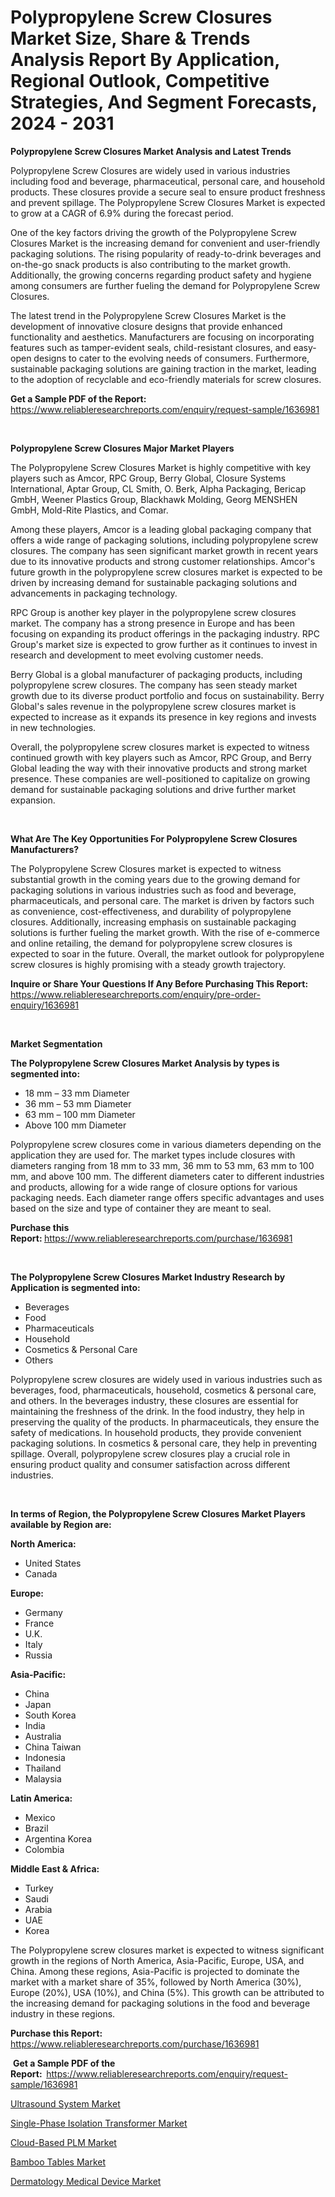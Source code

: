 <p><h1>Polypropylene Screw Closures Market Size, Share & Trends Analysis Report By Application, Regional Outlook, Competitive Strategies, And Segment Forecasts, 2024 - 2031</h1></p><p><strong>Polypropylene Screw Closures Market Analysis and Latest Trends</strong></p>
<p><p>Polypropylene Screw Closures are widely used in various industries including food and beverage, pharmaceutical, personal care, and household products. These closures provide a secure seal to ensure product freshness and prevent spillage. The Polypropylene Screw Closures Market is expected to grow at a CAGR of 6.9% during the forecast period.</p><p>One of the key factors driving the growth of the Polypropylene Screw Closures Market is the increasing demand for convenient and user-friendly packaging solutions. The rising popularity of ready-to-drink beverages and on-the-go snack products is also contributing to the market growth. Additionally, the growing concerns regarding product safety and hygiene among consumers are further fueling the demand for Polypropylene Screw Closures.</p><p>The latest trend in the Polypropylene Screw Closures Market is the development of innovative closure designs that provide enhanced functionality and aesthetics. Manufacturers are focusing on incorporating features such as tamper-evident seals, child-resistant closures, and easy-open designs to cater to the evolving needs of consumers. Furthermore, sustainable packaging solutions are gaining traction in the market, leading to the adoption of recyclable and eco-friendly materials for screw closures.</p></p>
<p><strong>Get a Sample PDF of the Report:&nbsp;</strong> <a href="https://www.reliableresearchreports.com/enquiry/request-sample/1636981">https://www.reliableresearchreports.com/enquiry/request-sample/1636981</a></p>
<p>&nbsp;</p>
<p><strong>Polypropylene Screw Closures Major Market Players</strong></p>
<p><p>The Polypropylene Screw Closures Market is highly competitive with key players such as Amcor, RPC Group, Berry Global, Closure Systems International, Aptar Group, CL Smith, O. Berk, Alpha Packaging, Bericap GmbH, Weener Plastics Group, Blackhawk Molding, Georg MENSHEN GmbH, Mold-Rite Plastics, and Comar. </p><p>Among these players, Amcor is a leading global packaging company that offers a wide range of packaging solutions, including polypropylene screw closures. The company has seen significant market growth in recent years due to its innovative products and strong customer relationships. Amcor's future growth in the polypropylene screw closures market is expected to be driven by increasing demand for sustainable packaging solutions and advancements in packaging technology.</p><p>RPC Group is another key player in the polypropylene screw closures market. The company has a strong presence in Europe and has been focusing on expanding its product offerings in the packaging industry. RPC Group's market size is expected to grow further as it continues to invest in research and development to meet evolving customer needs.</p><p>Berry Global is a global manufacturer of packaging products, including polypropylene screw closures. The company has seen steady market growth due to its diverse product portfolio and focus on sustainability. Berry Global's sales revenue in the polypropylene screw closures market is expected to increase as it expands its presence in key regions and invests in new technologies.</p><p>Overall, the polypropylene screw closures market is expected to witness continued growth with key players such as Amcor, RPC Group, and Berry Global leading the way with their innovative products and strong market presence. These companies are well-positioned to capitalize on growing demand for sustainable packaging solutions and drive further market expansion.</p></p>
<p>&nbsp;</p>
<p><strong>What Are The Key Opportunities For Polypropylene Screw Closures Manufacturers?</strong></p>
<p><p>The Polypropylene Screw Closures market is expected to witness substantial growth in the coming years due to the growing demand for packaging solutions in various industries such as food and beverage, pharmaceuticals, and personal care. The market is driven by factors such as convenience, cost-effectiveness, and durability of polypropylene closures. Additionally, increasing emphasis on sustainable packaging solutions is further fueling the market growth. With the rise of e-commerce and online retailing, the demand for polypropylene screw closures is expected to soar in the future. Overall, the market outlook for polypropylene screw closures is highly promising with a steady growth trajectory.</p></p>
<p><strong>Inquire or Share Your Questions If Any Before Purchasing This Report:</strong> <a href="https://www.reliableresearchreports.com/enquiry/pre-order-enquiry/1636981">https://www.reliableresearchreports.com/enquiry/pre-order-enquiry/1636981</a></p>
<p>&nbsp;</p>
<p><strong>Market Segmentation</strong></p>
<p><strong>The Polypropylene Screw Closures Market Analysis by types is segmented into:</strong></p>
<p><ul><li>18 mm – 33 mm Diameter</li><li>36 mm – 53 mm Diameter</li><li>63 mm – 100 mm Diameter</li><li>Above 100 mm Diameter</li></ul></p>
<p><p>Polypropylene screw closures come in various diameters depending on the application they are used for. The market types include closures with diameters ranging from 18 mm to 33 mm, 36 mm to 53 mm, 63 mm to 100 mm, and above 100 mm. The different diameters cater to different industries and products, allowing for a wide range of closure options for various packaging needs. Each diameter range offers specific advantages and uses based on the size and type of container they are meant to seal.</p></p>
<p><strong>Purchase this Report:&nbsp;</strong><a href="https://www.reliableresearchreports.com/purchase/1636981">https://www.reliableresearchreports.com/purchase/1636981</a></p>
<p>&nbsp;</p>
<p><strong>The Polypropylene Screw Closures Market Industry Research by Application is segmented into:</strong></p>
<p><ul><li>Beverages</li><li>Food</li><li>Pharmaceuticals</li><li>Household</li><li>Cosmetics & Personal Care</li><li>Others</li></ul></p>
<p><p>Polypropylene screw closures are widely used in various industries such as beverages, food, pharmaceuticals, household, cosmetics & personal care, and others. In the beverages industry, these closures are essential for maintaining the freshness of the drink. In the food industry, they help in preserving the quality of the products. In pharmaceuticals, they ensure the safety of medications. In household products, they provide convenient packaging solutions. In cosmetics & personal care, they help in preventing spillage. Overall, polypropylene screw closures play a crucial role in ensuring product quality and consumer satisfaction across different industries.</p></p>
<p>&nbsp;</p>
<p><strong>In terms of Region, the Polypropylene Screw Closures Market Players available by Region are:</strong></p>
<p>
    <p> <strong> North America: </strong>
        <ul>
            <li>United States</li>
            <li>Canada</li>
        </ul>
        </p> 
    <p> <strong> Europe: </strong>
        <ul>
            <li>Germany</li>
            <li>France</li>
            <li>U.K.</li>
            <li>Italy</li>
            <li>Russia</li>
        </ul>
        </p> 
    <p> <strong> Asia-Pacific: </strong>
        <ul>
            <li>China</li>
            <li>Japan</li>
            <li>South Korea</li>
            <li>India</li>
            <li>Australia</li>
            <li>China Taiwan</li>
            <li>Indonesia</li>
            <li>Thailand</li>
            <li>Malaysia</li>
        </ul>
        </p> 
    <p> <strong> Latin America: </strong>
        <ul>
            <li>Mexico</li>
            <li>Brazil</li>
            <li>Argentina Korea</li>
            <li>Colombia</li>
        </ul>
        </p> 
    <p> <strong> Middle East & Africa: </strong>
        <ul>
            <li>Turkey</li>
            <li>Saudi</li>
            <li>Arabia</li>
            <li>UAE</li>
            <li>Korea</li>
        </ul>
    </p>
    </p>
<p><p>The Polypropylene screw closures market is expected to witness significant growth in the regions of North America, Asia-Pacific, Europe, USA, and China. Among these regions, Asia-Pacific is projected to dominate the market with a market share of 35%, followed by North America (30%), Europe (20%), USA (10%), and China (5%). This growth can be attributed to the increasing demand for packaging solutions in the food and beverage industry in these regions.</p></p>
<p><strong>Purchase this Report: </strong><a href="https://www.reliableresearchreports.com/purchase/1636981">https://www.reliableresearchreports.com/purchase/1636981</a></p>
<p>&nbsp;<strong>Get a Sample PDF of the Report:&nbsp;&nbsp;</strong><a href="https://www.reliableresearchreports.com/enquiry/request-sample/1636981">https://www.reliableresearchreports.com/enquiry/request-sample/1636981</a></p>
<p><strong></strong></p>
<p><p><a href="https://medium.com/@ameliahaleyi77567/decoding-ultrasound-system-market-metrics-market-share-trends-and-growth-patterns-1e75b2fbc984">Ultrasound System Market</a></p><p><a href="https://github.com/shotows/Market-Research-Report-List-1/blob/main/single-phase-isolation-transformer-market.md">Single-Phase Isolation Transformer Market</a></p><p><a href="https://issuu.com/reportprime-2/docs/cloud-based-plm-market-size-2030.pptx">Cloud-Based PLM Market</a></p><p><a href="https://issuu.com/reportprime-2/docs/bamboo-tables-market-size-2030.pptx">Bamboo Tables Market</a></p><p><a href="https://medium.com/@madelynhowe_34212/dermatology-medical-device-market-size-market-outlook-and-market-forecast-2024-to-2031-3c943e33149e">Dermatology Medical Device Market</a></p></p>
